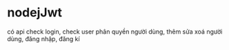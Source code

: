 # nodejJwt
có api check login, check user phân quyền người dùng, thêm sửa xoá người dùng, đăng nhập, đăng kí

